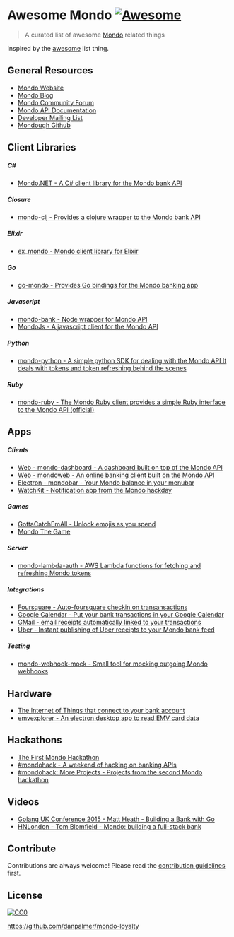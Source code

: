 # Awesome Mondo [![Awesome](https://cdn.rawgit.com/sindresorhus/awesome/d7305f38d29fed78fa85652e3a63e154dd8e8829/media/badge.svg)](https://github.com/sindresorhus/awesome)
> A curated list of awesome [Mondo](http://getmondo.co.uk) related things

Inspired by the [awesome](https://github.com/sindresorhus/awesome) list thing.

## General Resources
- [Mondo Website](https://getmondo.co.uk)
- [Mondo Blog](https://getmondo.co.uk/blog/)
- [Mondo Community Forum](https://community.getmondo.co.uk)
- [Mondo API Documentation](https://getmondo.co.uk/docs/)
- [Developer Mailing List](http://getmondo.us10.list-manage.com/subscribe?u=f07f24134a901ee0d02d4cfaa&id=d2df75a837)
- [Mondough Github](https://github.com/mondough)

## Client Libraries

##### C# #
- [Mondo.NET - A C# client library for the Mondo bank API](https://github.com/rdingwall/mondo.net)

##### Closure
- [mondo-clj - Provides a clojure wrapper to the Mondo bank API](https://github.com/adamneilson/mondo-clj)

##### Elixir
- [ex_mondo - Mondo client library for Elixir](https://github.com/willrax/ex_mondo)

##### Go
- [go-mondo - Provides Go bindings for the Mondo banking app](https://github.com/sjwhitworth/go-mondo)

##### Javascript

- [mondo-bank - Node wrapper for Mondo API](https://github.com/solidgoldpig/mondo-bank)
- [MondoJs - A javascript client for the Mondo API](https://github.com/lededje/Mondojs)

##### Python
- [mondo-python - A simple python SDK for dealing with the Mondo API It deals with tokens and token refreshing behind the scenes](https://github.com/simonvc/mondo-python)

##### Ruby
- [mondo-ruby - The Mondo Ruby client provides a simple Ruby interface to the Mondo API (official)](https://github.com/mondough/mondo-ruby)

## Apps

##### Clients

- [Web - mondo-dashboard - A dashboard built on top of the Mondo API](https://github.com/willrax/mondo-dashboard)
- [Web - mondoweb - An online banking client built on the Mondo API](https://github.com/jamesallison/mondoweb)
- [Electron - mondobar - Your Mondo balance in your menubar](https://github.com/jongold/mondobar)
- [WatchKit - Notification app from the Mondo hackday](https://github.com/timd/MondoHack)

##### Games

- [GottaCatchEmAll - Unlock emojis as you spend](http://gottacatchemall.herokuapp.com/register)
- [Mondo The Game](https://github.com/jonashuckestein/mondo-the-game)

##### Server

- [mondo-lambda-auth - AWS Lambda functions for fetching and refreshing Mondo tokens](https://github.com/willrax/mondo-lambda-auth)

##### Integrations

- [Foursquare - Auto-foursquare checkin on transansactions](https://github.com/JasonBates/mhook)
- [Google Calendar - Put your bank transactions in your Google Calendar](https://github.com/jairodiaz/mondo-google-calendar)
- [GMail - email receipts automatically linked to your transactions](https://github.com/rdingwall/hackathon-attachment-publisher)
- [Uber - Instant publishing of Uber receipts to your Mondo bank feed](https://github.com/rdingwall/hackathon-uber-mondo)

##### Testing
- [mondo-webhook-mock - Small tool for mocking outgoing Mondo webhooks](https://github.com/mcky/mondo-webhook-mock)

## Hardware
- [The Internet of Things that connect to your bank account](https://medium.com/@simonvc/the-internet-of-things-that-connect-to-your-bank-account-ab8a6a2a44d7)
- [emvexplorer - An electron desktop app to read EMV card data](https://github.com/danielgraf/emvexplorer)

## Hackathons

- [The First Mondo Hackathon](https://getmondo.co.uk/blog/2015/10/01/the-first-mondo-hackathon/)
- [#mondohack - A weekend of hacking on banking APIs](https://getmondo.co.uk/blog/2015/11/22/mondohack/)
- [#mondohack: More Projects - Projects from the second Mondo hackathon](https://getmondo.co.uk/blog/2015/11/30/mondohack-2/)


## Videos
- [Golang UK Conference 2015 - Matt Heath - Building a Bank with Go](https://www.youtube.com/watch?v=cFJkLfujOts)
- [HNLondon - Tom Blomfield - Mondo: building a full-stack bank](https://vimeo.com/136918188)

## Contribute
Contributions are always welcome! Please read the [contribution guidelines](https://github.com/sindresorhus/awesome/blob/master/contributing.md) first.

## License
[![CC0](http://i.creativecommons.org/p/zero/1.0/88x31.png)](http://creativecommons.org/publicdomain/zero/1.0/)

https://github.com/danpalmer/mondo-loyalty
